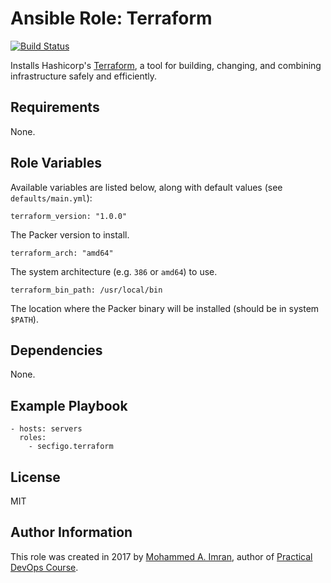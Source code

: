 # Ansible Role: Terraform

[![Build Status](https://travis-ci.org/secfigo/ansible-role-terraform.svg?branch=master)](https://travis-ci.org/secfigo/ansible-role-terraform)

Installs Hashicorp's [Terraform](https://www.terraform.io), a tool for building, changing, and combining infrastructure safely and efficiently.

## Requirements

None.

## Role Variables

Available variables are listed below, along with default values (see `defaults/main.yml`):

    terraform_version: "1.0.0"

The Packer version to install.

    terraform_arch: "amd64"

The system architecture (e.g. `386` or `amd64`) to use.

    terraform_bin_path: /usr/local/bin

The location where the Packer binary will be installed (should be in system `$PATH`).

## Dependencies

None.

## Example Playbook

    - hosts: servers
      roles:
        - secfigo.terraform

## License

MIT

## Author Information

This role was created in 2017 by [Mohammed A. Imran](https://www.secfigo.com/), author of [Practical DevOps Course](https://www.teachera.io/devsecops-course/).
